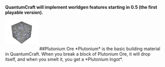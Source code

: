 **QuantumCraft will implement worldgen features starting in 0.5 (the first playable version).**

<img src="../../img/plutonium_ore.png" width="106" height="80" alt="alt text" class="pull-right" style="margin-bottom:20px;">
##Plutonium Ore
*Plutonium* is the basic building material in QuantumCraft. When you break a block of Plutonium Ore, it will drop itself, and when you smelt it, you get a *Plutonium Ingot*.